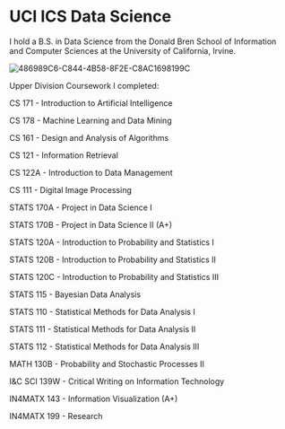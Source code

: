 # UCI ICS Data Science

I hold a B.S. in Data Science from the Donald Bren School of Information and Computer Sciences at the University of California, Irvine.

![486989C6-C844-4B58-8F2E-C8AC1698199C](https://user-images.githubusercontent.com/19508013/136116708-0187790a-c475-4d20-b849-215e8b4e2f3a.jpeg)

Upper Division Coursework I completed:

CS 171 - Introduction to Artificial Intelligence

CS 178 - Machine Learning and Data Mining

CS 161 - Design and Analysis of Algorithms

CS 121 - Information Retrieval

CS 122A - Introduction to Data Management

CS 111 - Digital Image Processing

STATS 170A - Project in Data Science I

STATS 170B - Project in Data Science II (A+)

STATS 120A - Introduction to Probability and Statistics I

STATS 120B - Introduction to Probability and Statistics II

STATS 120C - Introduction to Probability and Statistics III

STATS 115 - Bayesian Data Analysis

STATS 110 - Statistical Methods for Data Analysis I 

STATS 111 - Statistical Methods for Data Analysis II

STATS 112 - Statistical Methods for Data Analysis III

MATH 130B - Probability and Stochastic Processes II

I&C SCI 139W - Critical Writing on Information Technology

IN4MATX 143 - Information Visualization (A+)

IN4MATX 199 - Research
